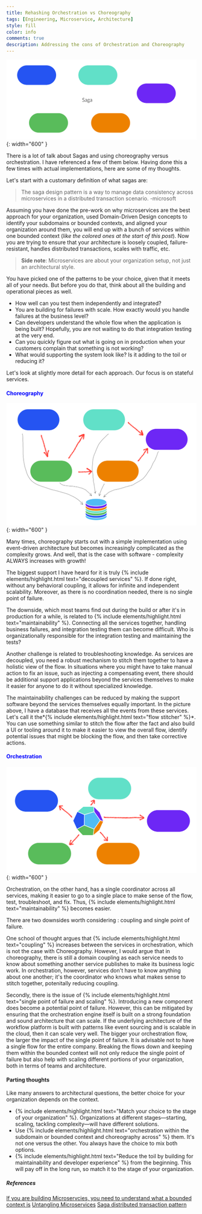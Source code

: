 ```yaml
---
title: Rehashing Orchestration vs Choreography
tags: [Engineering, Microservice, Architecture]
style: fill
color: info
comments: true
description: Addressing the cons of Orchestration and Choreography 
---
```


![](/assets/images/saga-microservice.png){: width="600" }


There is a lot of talk about Sagas and using choreography versus orchestration. I have referenced a few of them below. Having done this a few times with actual implementations, here are some of my thoughts.

Let's start with a customary definition of what sagas are:

> The saga design pattern is a way to manage data consistency across microservices in a distributed transaction scenario. -microsoft

Assuming you have done the pre-work on why microservices are the best approach for your organization, used Domain-Driven Design concepts to identify your subdomains or bounded contexts, and aligned your organization around them, you will end up with a bunch of services within one bounded context (*like the colored ones at the start of this post*). Now you are trying to ensure that your architecture is loosely coupled, failure-resistant, handles distributed transactions, scales with traffic, etc.

> **Side note**: Microservices are about your organization setup, not just an architectural style.

You have picked one of the patterns to be your choice, given that it meets all of your needs. But before you do that, think about all the building and operational pieces as well.

- How well can you test them independently and integrated?
- You are building for failures with scale. How exactly would you handle failures at the business level?
- Can developers understand the whole flow when the application is being built? Hopefully, you are not waiting to do that integration testing at the very end.
- Can you quickly figure out what is going on in production when your customers complain that something is not working?
- What would supporting the system look like? Is it adding to the toil or reducing it?

Let's look at slightly more detail for each approach. Our focus is on stateful services.


#### <span style="color:blue">Choreography</span>

![](/assets/images/saga-choreography.png){: width="600" }
<br>

Many times, choreography starts out with a simple implementation using event-driven architecture but becomes increasingly complicated as the complexity grows. And well, that is the case with software - complexity ALWAYS increases with growth!

The biggest support I have heard for it is truly {% include elements/highlight.html text="decoupled services" %}. If done right, without any behavioral coupling, it allows for infinite and independent scalability. Moreover, as there is no coordination needed, there is no single point of failure.

The downside, which most teams find out during the build or after it's in production for a while, is related to {% include elements/highlight.html text="maintainability" %}. Connecting all the services together, handling business failures, and integration testing them can become difficult. Who is organizationally responsible for the integration testing and maintaining the tests? 

Another challenge is related to troubleshooting knowledge. As services are decoupled, you need a robust mechanism to stitch them together to have a holistic view of the flow. In situations where you might have to take manual action to fix an issue, such as injecting a compensating event, there should be additional support applications beyond the services themselves to make it easier for anyone to do it without specialized knowledge. 

The maintainability challenges can be reduced by making the support software beyond the services themselves equally important. In the picture above, I have a database that receives all the events from these services. Let's call it the*{% include elements/highlight.html text="flow stitcher" %}*. You can use something similar to stitch the flow after the fact and also build a UI or tooling around it to make it easier to view the overall flow, identify potential issues that might be blocking the flow, and then take corrective actions.

#### <span style="color:blue">Orchestration</span>
![](/assets/images/saga-orchestration.png){: width="600" }
<br>

Orchestration, on the other hand, has a single coordinator across all services, making it easier to go to a single place to make sense of the flow, test, troubleshoot, and fix. Thus, {% include elements/highlight.html text="maintainability" %} becomes easier.

There are two downsides worth considering : coupling and single point of failure. 

One school of thought argues that {% include elements/highlight.html text="coupling" %} increases between the services in orchestration, which is not the case with Choreography. However, I would argue that in choreography, there is still a domain coupling as each service needs to know about something another service publishes to make its business logic work. In orchestration, however, services don't have to know anything about one another; it's the coordinator who knows what makes sense to stitch together, potenitally reducing coupling.

Secondly, there is the issue of {% include elements/highlight.html text="single point of failure and scaling" %}. Introducing a new component does become a potential point of failure. However, this can be mitigated by ensuring that the orchestration engine itself is built on a strong foundation and sound architecture that can scale. If the underlying architecture of the workflow platform is built with patterns like event sourcing and is scalable in the cloud, then it can scale very well. The bigger your orchestration flow, the larger the impact of the single point of failure. It is advisable not to have a single flow for the entire company. Breaking the flows down and keeping them within the bounded context will not only reduce the single point of failure but also help with scaling different portions of your organization, both in terms of teams and architecture.

#### Parting thoughts

Like many answers to architectural questions, the better choice for your organization depends on the context.

- {% include elements/highlight.html text="Match your choice to the stage of your organization" %}. Organizations at different stages—starting, scaling, tackling complexity—will have different solutions.
- Use {% include elements/highlight.html text="orchestration within the subdomain or bounded context and choreography across" %} them. It's not one versus the other. You always have the choice to mix both options.
- {% include elements/highlight.html text="Reduce the toil by building for maintainability and developer experience" %}  from the beginning. This will pay off in the long run, so match it to the stage of your organization.

##### References
[If you are building Microservcies, you need to understand what a bounded context is](https://medium.datadriveninvestor.com/if-youre-building-microservices-you-need-to-understand-what-a-bounded-context-is-30cbe51d5085)
[Untangling Microservices](https://vladikk.com/2020/04/09/untangling-microservices/)
[Saga distributed transaction pattern](https://learn.microsoft.com/en-us/azure/architecture/reference-architectures/saga/saga)
